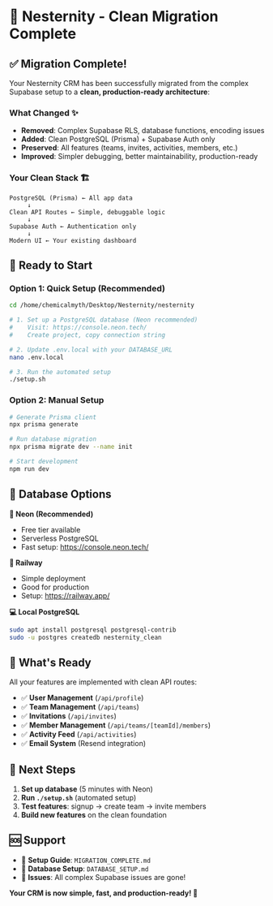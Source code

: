 # 🎉 Nesternity - Clean Migration Complete

## ✅ Migration Complete!

Your Nesternity CRM has been successfully migrated from the complex Supabase setup to a **clean, production-ready architecture**:

### What Changed ✨
- **Removed**: Complex Supabase RLS, database functions, encoding issues
- **Added**: Clean PostgreSQL (Prisma) + Supabase Auth only
- **Preserved**: All features (teams, invites, activities, members, etc.)
- **Improved**: Simpler debugging, better maintainability, production-ready

### Your Clean Stack 🏗️
```
PostgreSQL (Prisma) ← All app data
     ↓
Clean API Routes ← Simple, debuggable logic  
     ↓
Supabase Auth ← Authentication only
     ↓
Modern UI ← Your existing dashboard
```

## 🚀 Ready to Start

### Option 1: Quick Setup (Recommended)
```bash
cd /home/chemicalmyth/Desktop/Nesternity/nesternity

# 1. Set up a PostgreSQL database (Neon recommended)
#    Visit: https://console.neon.tech/
#    Create project, copy connection string

# 2. Update .env.local with your DATABASE_URL
nano .env.local

# 3. Run the automated setup
./setup.sh
```

### Option 2: Manual Setup
```bash
# Generate Prisma client
npx prisma generate

# Run database migration  
npx prisma migrate dev --name init

# Start development
npm run dev
```

## 🔧 Database Options

**🌟 Neon (Recommended)**
- Free tier available
- Serverless PostgreSQL
- Fast setup: https://console.neon.tech/

**🚂 Railway**  
- Simple deployment
- Good for production
- Setup: https://railway.app/

**💻 Local PostgreSQL**
```bash
sudo apt install postgresql postgresql-contrib
sudo -u postgres createdb nesternity_clean
```

## 📁 What's Ready

All your features are implemented with clean API routes:

- ✅ **User Management** (`/api/profile`)
- ✅ **Team Management** (`/api/teams`) 
- ✅ **Invitations** (`/api/invites`)
- ✅ **Member Management** (`/api/teams/[teamId]/members`)
- ✅ **Activity Feed** (`/api/activities`)
- ✅ **Email System** (Resend integration)

## 🎯 Next Steps

1. **Set up database** (5 minutes with Neon)
2. **Run `./setup.sh`** (automated setup)
3. **Test features**: signup → create team → invite members
4. **Build new features** on the clean foundation

## 🆘 Support

- 📖 **Setup Guide**: `MIGRATION_COMPLETE.md`
- 🔧 **Database Setup**: `DATABASE_SETUP.md`  
- 🤝 **Issues**: All complex Supabase issues are gone!

**Your CRM is now simple, fast, and production-ready! 🚀**
